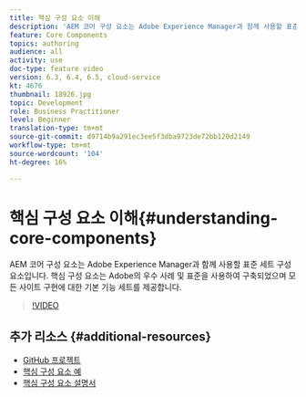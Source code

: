 ```yaml
---
title: 핵심 구성 요소 이해
description: 'AEM 코어 구성 요소는 Adobe Experience Manager과 함께 사용할 표준 세트 구성 요소입니다. 핵심 구성 요소는 Adobe의 우수 사례 및 표준을 사용하여 구축되었으며 모든 사이트 구현에 대한 기본 기능 세트를 제공합니다. '
feature: Core Components
topics: authoring
audience: all
activity: use
doc-type: feature video
version: 6.3, 6.4, 6.5, cloud-service
kt: 4676
thumbnail: 18926.jpg
topic: Development
role: Business Practitioner
level: Beginner
translation-type: tm+mt
source-git-commit: d9714b9a291ec3ee5f3dba9723de72bb120d2149
workflow-type: tm+mt
source-wordcount: '104'
ht-degree: 16%

---
```



# 핵심 구성 요소 이해{#understanding-core-components}

AEM 코어 구성 요소는 Adobe Experience Manager과 함께 사용할 표준 세트 구성 요소입니다. 핵심 구성 요소는 Adobe의 우수 사례 및 표준을 사용하여 구축되었으며 모든 사이트 구현에 대한 기본 기능 세트를 제공합니다.

>[!VIDEO](https://video.tv.adobe.com/v/18926/?quality=12&learn=on)

## 추가 리소스 {#additional-resources}

* [GitHub 프로젝트](https://github.com/adobe/aem-core-wcm-components)
* [핵심 구성 요소 예](https://www.aemcomponents.dev/)
* [핵심 구성 요소 설명서](https://docs.adobe.com/content/help/ko-KR/experience-manager-core-components/using/introduction.html)


